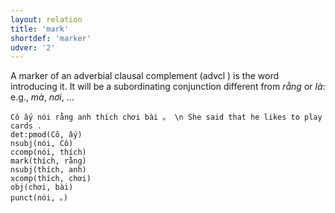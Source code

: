 ```yaml
---
layout: relation
title: 'mark'
shortdef: 'marker'
udver: '2'
---
```


A marker of an adverbial clausal complement (advcl ) is the word introducing it. It will be a
subordinating conjunction different from _rằng_ or _là_: e.g., _mà_, _nơi_, ...

~~~ sdparse
Cô ấy nói rằng anh thích chơi bài 。 \n She said that he likes to play cards .
det:pmod(Cô, ấy)
nsubj(nói, Cô)
ccomp(nói, thích)
mark(thích, rằng)
nsubj(thích, anh)
xcomp(thích, chơi)
obj(chơi, bài)
punct(nói, 。)
~~~

<!-- Interlanguage links updated So kvě 14 19:03:43 CEST 2022 -->
